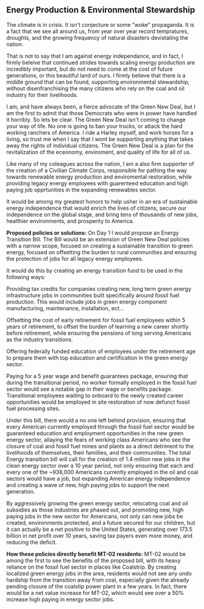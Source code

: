 ## Energy Production & Environmental Stewardship
The climate is in crisis. It isn't conjecture or some "woke" propaganda. It is a fact that we see all around us, from year over year record tempratures, droughts, and the growing frequency of natural disasters devistating the nation.

That is not to say that I am against energy independance, and in fact, I firmly beleive that continued strides towards scaling energy production are incredibly important, but do not need to come at the cost of future generations, or this beautiful land of ours. I firmly believe that there is a middle ground that can be found, supporting environmental stewardship, without disenfranchising the many citizens who rely on the coal and oil industry for their livelihoods.

I am, and have always been, a fierce advocate of the Green New Deal, but I am the first to admit that those Democrats who were in power have handled it horribly. So lets be clear. The Green New Deal isn't coming to change your way of life. No one is going to ban your trucks, or attack the hard working ranchers of America. I ride a Harley myself, and work horses for a living, so trust me when I say that I wont be supporting anything that takes away the rights of individual citizens. The Green New Deal is a plan for the revitalization of the eceonomy, enviroment, and quality of life for all of us.

Like many of my coleagues across the nation, I am a also firm supporter of the creation of a Civilian Climate Corps, responsible for pathing the way towards renewable energy production and enviromental restoration, while providing legacy energy employees with guarenteed education and high paying job opprtunities in the expanding renewables sector.

It would be among my greatest honors to help usher in an era of sustainable energy independence that would enrich the lives of citizens, secure our independence on the global stage, and bring tens of thousands of new jobs, healthier environments, and prosperity to America.


**Proposed policies or solutions:**
On Day 1 I would propose an Energy Transition Bill. The Bill would be an extension of Green New Deal policies with a narrow scope, focused on creating a sustainable transition to green energy, focused on offsetting the burden to rural communities and ensuring the protection of jobs for all legacy energy employees. 

It would do this by creating an energy transition fund to be used in the following ways:

Providing tax credits for companies creating new, long term green energy infrastructure jobs in communities built specifically around fossil fuel production. This would include jobs in green energy component manufacturing, maintenance, installation, ect…

Offsetting the cost of early retirement for fossil fuel employees within 5 years of retirement, to offset the burden of learning a new career shortly before retirement, while ensuring the pensions of long serving Americans as the industry transitions.

Offering federally funded education of employees under the retirement age to prepare them with top education and certification in the green energy sector. 

Paying for a 5 year wage and benefit guarantees package, ensuring that during the transitional period, no worker formally employed in the fossil fuel sector would see a notable gap in their wage or benefits package. Transitional employees waiting to onboard to the newly created career opportunities would be employed in site restoration of now defunct fossil fuel processing sites.

Under this bill, there would a no one left behind provision, ensuring that every American currently employed through the fossil fuel sector would be guaranteed education and employment opportunities in the new green energy sector, allaying the fears of working class Americans who see the closure of coal and fossil fuel mines and plants as a direct detriment to the livelihoods of themselves, their famiilies, and their communities. The total Energy transition bill will call for the creation of 1.4 million new jobs in the clean energy sector over a 10 year period, not only ensuring that each and every one of the ~938,000 Americans currently employed in the oil and coal sectors would have a job, but expanding American energy independence and creating a wave of new, high paying jobs to support the next generation.
 
By aggressively growing the green energy sector, relocating coal and oil subsidies as those industries are phased out, and promoting new, high paying jobs in the new sector for Americans, not only can new jobs be created, environments protected, and a future secured for our children, but it can actually be a net positive to the United States, generating over 173.5 billion in net profit over 10 years, saving tax payers even more money, and reducing the deficit.


**How these policies directly benefit MT-02 residents:**
MT-02 would be among the first to see the benefits of the proposed bill, with its heavy reliance on the fossil fuel sector in places like Coalstrip. By creating localized green energy jobs in the area, residents would not see any undo hardship from the transition away from coal, especially given the already pending closure of the coalstip power plant in a few years. In fact, there would be a net value increase for MT-02, which would see over a 50% increase high paying in energy sector jobs.
